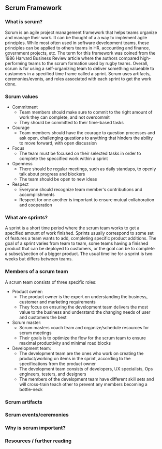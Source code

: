 ## Scrum Framework

### What is scrum?
Scrum is an agile project management framework that helps teams organize and manage their work. It can be thought of a a way to implement agile principles. While most often used in software development teams, these principles can be applied to others teams in HR, accounting and finance, government projects, etc. The term for this framework was coined from the 1986 Harvard Business Review article where the authors compared high-performing teams to the scrum formation used by rugby teams. Overall, scrum is for using a self-organizing team to deliver something valueable to customers in a specified time frame called a sprint. Scrum uses artifacts, ceremonies/events, and roles associated with each sprint to get the work done. 

### Scrum values
- Commitment
    - Team members should make sure to commit to the right amount of work they can complete, and not overcommit
    - They should be committed to their time-based tasks
- Courage
    - Team members should have the courage to question processes and ask open, challenging questions to anything that hinders the ability to move forward, with open discussion
- Focus
    - The team must be focused on their selected tasks in order to complete the speccified work within a sprint
- Openness
    - There should be regular meetings, such as daily standups, to openly talk about progress and blockers
    - The team should be open to new ideas
- Respect
    - Everyone should recognize team member's contributions and accomplishments
    - Respect for one another is important to ensure mutual collaboration and cooperation

### What are sprints?
A sprint is a short time period where the scrum team works to get a specified amount of work finished. Sprints usually correspond to some set of features a team wants to add, completing specific product additions. The goal of a sprint varies from team to team, some teams having a finished product that can be deployed to customers, or the goal can be to complete a subset/section of a bigger product. The usual timeline for a sprint is two weeks but differs between teams. 


### Members of a scrum team
A scrum team consists of three specific roles:
- Product owner:
    - The product owner is the expert on understanding the business, customer and marketing requirements
    - They focus on ensuring the development team delivers the most value to the business and understand the changing needs of user and customers the best
- Scrum master:
    - Scrum masters coach team and organize/schedule resources for scrum meetings 
    - Their goals is to optimize the flow for the scrum team to ensure maximal productivity and minimal road blocks
- Development team:
    - The development team are the ones who work on creating the product/working on items in the sprint, according to the specifications from the product owner
    - The development team consists of developers, UX specialists, Ops engineers, testers, and designers
    - The members of the development team have different skill sets and will cross-train teach other to prevent any members becoming a bottle-neck

### Scrum artifacts


### Scrum events/ceremonies

### Why is scrum important?

### Resources / further reading